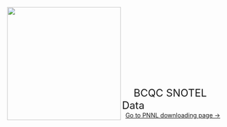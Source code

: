 <img src="https://image.ibb.co/iFt6D8/snotel.jpg" class="image1" width="265" height="265" align="left" border="0" style="border-style: none;"> 
<br /> <br /> <br /> <br /> <br /> <br /> <br /> <br /> <br /> <br /> <br /> 
<font size="5">&nbsp;&nbsp;&nbsp;&nbsp;BCQC SNOTEL Data</font> 
&emsp;&nbsp;&nbsp;<a style="white-space: nowrap" href="https://hydro-yan.github.io/snotel1" style="font-size: 20px;">Go to PNNL downloading page &#8594;</a>


